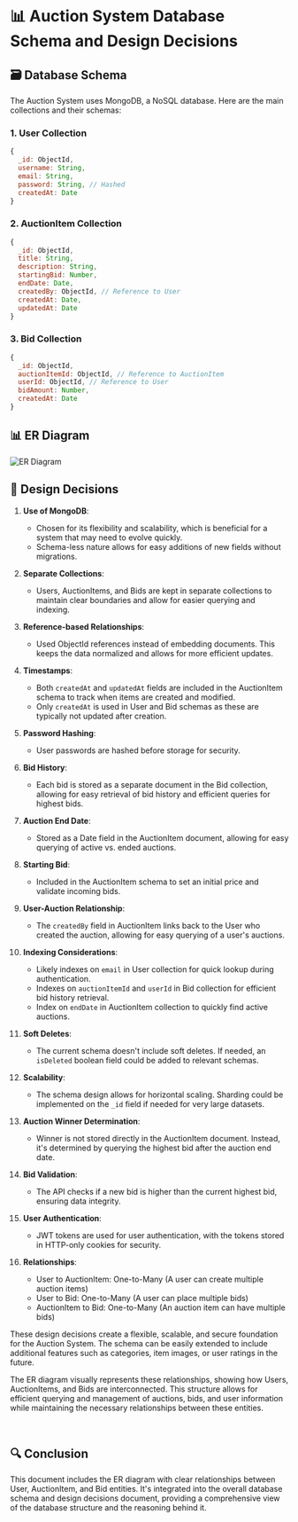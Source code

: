 # 📊 Auction System Database Schema and Design Decisions

## 🗃️ Database Schema

The Auction System uses MongoDB, a NoSQL database. Here are the main collections and their schemas:

### 1. User Collection

```javascript
{
  _id: ObjectId,
  username: String,
  email: String,
  password: String, // Hashed
  createdAt: Date
}
```

### 2. AuctionItem Collection

```javascript
{
  _id: ObjectId,
  title: String,
  description: String,
  startingBid: Number,
  endDate: Date,
  createdBy: ObjectId, // Reference to User
  createdAt: Date,
  updatedAt: Date
}
```

### 3. Bid Collection

```javascript
{
  _id: ObjectId,
  auctionItemId: ObjectId, // Reference to AuctionItem
  userId: ObjectId, // Reference to User
  bidAmount: Number,
  createdAt: Date
}
```

## 📊 ER Diagram

![ER Diagram](https://github.com/the-darklord/Auction-Bidding-System/blob/main/ER_Diagram%20.svg)


## 🧠 Design Decisions

1. **Use of MongoDB**:

    - Chosen for its flexibility and scalability, which is beneficial for a system that may need to evolve quickly.
    - Schema-less nature allows for easy additions of new fields without migrations.

2. **Separate Collections**:

    - Users, AuctionItems, and Bids are kept in separate collections to maintain clear boundaries and allow for easier querying and indexing.

3. **Reference-based Relationships**:

    - Used ObjectId references instead of embedding documents. This keeps the data normalized and allows for more efficient updates.

4. **Timestamps**:

    - Both `createdAt` and `updatedAt` fields are included in the AuctionItem schema to track when items are created and modified.
    - Only `createdAt` is used in User and Bid schemas as these are typically not updated after creation.

5. **Password Hashing**:

    - User passwords are hashed before storage for security.

6. **Bid History**:

    - Each bid is stored as a separate document in the Bid collection, allowing for easy retrieval of bid history and efficient queries for highest bids.

7. **Auction End Date**:

    - Stored as a Date field in the AuctionItem document, allowing for easy querying of active vs. ended auctions.

8. **Starting Bid**:

    - Included in the AuctionItem schema to set an initial price and validate incoming bids.

9. **User-Auction Relationship**:

    - The `createdBy` field in AuctionItem links back to the User who created the auction, allowing for easy querying of a user's auctions.

10. **Indexing Considerations**:

    - Likely indexes on `email` in User collection for quick lookup during authentication.
    - Indexes on `auctionItemId` and `userId` in Bid collection for efficient bid history retrieval.
    - Index on `endDate` in AuctionItem collection to quickly find active auctions.

11. **Soft Deletes**:

    - The current schema doesn't include soft deletes. If needed, an `isDeleted` boolean field could be added to relevant schemas.

12. **Scalability**:

    - The schema design allows for horizontal scaling. Sharding could be implemented on the `_id` field if needed for very large datasets.

13. **Auction Winner Determination**:

    - Winner is not stored directly in the AuctionItem document. Instead, it's determined by querying the highest bid after the auction end date.

14. **Bid Validation**:

    - The API checks if a new bid is higher than the current highest bid, ensuring data integrity.

15. **User Authentication**:

    - JWT tokens are used for user authentication, with the tokens stored in HTTP-only cookies for security.

16. **Relationships**:
    - User to AuctionItem: One-to-Many (A user can create multiple auction items)
    - User to Bid: One-to-Many (A user can place multiple bids)
    - AuctionItem to Bid: One-to-Many (An auction item can have multiple bids)

These design decisions create a flexible, scalable, and secure foundation for the Auction System. The schema can be easily extended to include additional features such as categories, item images, or user ratings in the future.

The ER diagram visually represents these relationships, showing how Users, AuctionItems, and Bids are interconnected. This structure allows for efficient querying and management of auctions, bids, and user information while maintaining the necessary relationships between these entities.

<br>

## 🔍 Conclusion

This document includes the ER diagram with clear relationships between User, AuctionItem, and Bid entities. It's integrated into the overall database schema and design decisions document, providing a comprehensive view of the database structure and the reasoning behind it.

